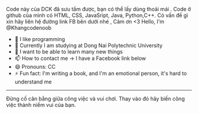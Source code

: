 Code này của DCK đã sưu tầm được, bạn có thể lấy dùng thoải mái . Code ở github của mình có HTML, CSS, JavaSript, Java, Python,C++. Có vấn đề gì xin hãy liên hệ đường link FB bên dưới nhé , Cảm ơn <3
Hello, I'm @Khangcodenoob
- 👀 I like programming
- 🌱 Currently I am studying at Dong Nai Polytechnic University
- 💞️ I want to be able to learn many new things
- 📫 How to contact me -> I have a Facebook link below
- 😄 Pronouns: CC
- ⚡ Fun fact: I'm writing a book, and I'm an emotional person, it's hard to understand me
_______________________________________________________________________________________________________________________________________________________________________________________________________
Đừng cố cân bằng giữa công việc và vui chơi. Thay vào đó hãy biến công việc thành niềm vui của bạn.
